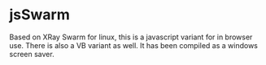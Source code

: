 # jsSwarm

Based on XRay Swarm for linux, this is a javascript variant for in 
browser use. There is also a VB variant as well. It has been compiled 
as a windows screen saver.

